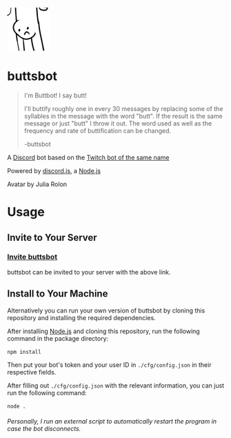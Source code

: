 ![buttsbot Avatar](./assets/images/avatar-small.png)

# buttsbot

> I'm Buttbot! I say butt!
> 
> I'll buttify roughly one in every 30 messages by replacing some of the syllables in the message with the word "butt". If the result is the same message or just "butt" I throw it out. The word used as well as the frequency and rate of buttification can be changed.
> 
> -buttsbot

A [Discord](https://discord.com/) bot based on the [Twitch bot of the same name](https://www.twitch.tv/buttsbot/about)

Powered by [discord.js](https://discord.js.org/#/), a [Node.js](https://nodejs.org/)

Avatar by Julia Rolon

# Usage

## Invite to Your Server

### [Invite buttsbot](https://discord.com/api/oauth2/authorize?client_id=780539847764082768&permissions=0&scope=bot)

buttsbot can be invited to your server with the above link.

## Install to Your Machine

Alternatively you can run your own version of buttsbot by cloning this repository and installing the required dependencies.

After installing [Node.js](https://nodejs.org/) and cloning this repository, run the following command in the package directory:

```
npm install
```

Then put your bot's token and your user ID in `./cfg/config.json` in their respective fields.

After filling out `./cfg/config.json` with the relevant information, you can just run the following command:

```
node .
```

###### Personally, I run an external script to automatically restart the program in case the bot disconnects.
